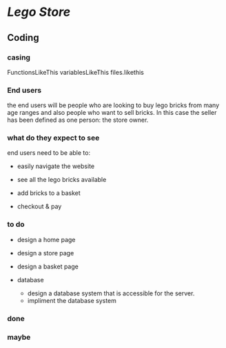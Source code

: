 # _Lego Store_

## Coding

### casing

FunctionsLikeThis
variablesLikeThis
files.likethis

### End users

the end users will be people who are looking to buy lego bricks from many age ranges and also people who want to sell bricks. In this case the seller has been defined as one person: the store owner.

### what do they expect to see

end users need to be able to:

- easily navigate the website

- see all the lego bricks available

- add bricks to a basket

- checkout & pay

### to do

- design a home page

- design a store page

- design a basket page

- database
  - design a database system that is accessible for the server.
  - impliment the database system

### done

### maybe
